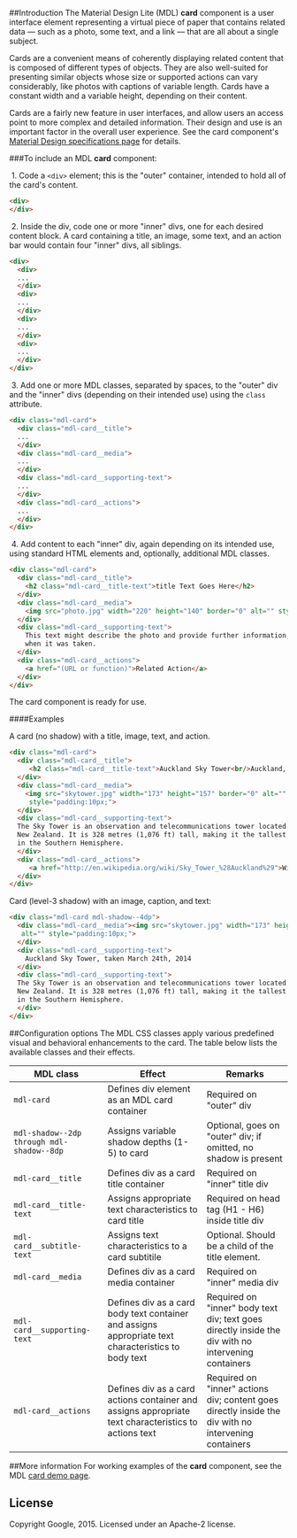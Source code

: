 ##Introduction
The Material Design Lite (MDL) **card** component is a user interface element representing a virtual piece of paper that contains related data &mdash; such as a photo, some text, and a link &mdash; that are all about a single subject.

Cards are a convenient means of coherently displaying related content that is composed of different types of objects. They are also well-suited for presenting similar objects whose size or supported actions can vary considerably, like photos with captions of variable length. Cards have a constant width and a variable height, depending on their content.

Cards are a fairly new feature in user interfaces, and allow users an access point to more complex and detailed information. Their design and use is an important factor in the overall user experience. See the card component's [Material Design specifications page](http://www.google.com/design/spec/components/cards.html) for details.

###To include an MDL **card** component:

&nbsp;1. Code a `<div>` element; this is the "outer" container, intended to hold all of the card's content.
```html
<div>
</div>
```
&nbsp;2. Inside the div, code one or more "inner" divs, one for each desired content block. A card containing a title, an image, some text, and an action bar would contain four "inner" divs, all siblings.
```html
<div>
  <div>
  ...
  </div>
  <div>
  ...
  </div>
  <div>
  ...
  </div>
  <div>
  ...
  </div>
</div>
```
&nbsp;3. Add one or more MDL classes, separated by spaces, to the "outer" div and the "inner" divs (depending on their intended use) using the `class` attribute.
```html
<div class="mdl-card">
  <div class="mdl-card__title">
  ...
  </div>
  <div class="mdl-card__media">
  ...
  </div>
  <div class="mdl-card__supporting-text">
  ...
  </div>
  <div class="mdl-card__actions">
  ...
  </div>
</div>
```
&nbsp;4. Add content to each "inner" div, again depending on its intended use, using standard HTML elements and, optionally, additional MDL classes.
```html
<div class="mdl-card">
  <div class="mdl-card__title">
    <h2 class="mdl-card__title-text">title Text Goes Here</h2>
  </div>
  <div class="mdl-card__media">
    <img src="photo.jpg" width="220" height="140" border="0" alt="" style="padding:20px;">
  </div>
  <div class="mdl-card__supporting-text">
    This text might describe the photo and provide further information, such as where and
    when it was taken.
  </div>
  <div class="mdl-card__actions">
    <a href="(URL or function)">Related Action</a>
  </div>
</div>
```

The card component is ready for use.

####Examples

A card (no shadow) with a title, image, text, and action.

```html
<div class="mdl-card">
  <div class="mdl-card__title">
     <h2 class="mdl-card__title-text">Auckland Sky Tower<br/>Auckland, New Zealand</h2>
  </div>
  <div class="mdl-card__media">
    <img src="skytower.jpg" width="173" height="157" border="0" alt=""
     style="padding:10px;">
  </div>
  <div class="mdl-card__supporting-text">
  The Sky Tower is an observation and telecommunications tower located in Auckland,
  New Zealand. It is 328 metres (1,076 ft) tall, making it the tallest man-made structure
  in the Southern Hemisphere.
  </div>
  <div class="mdl-card__actions">
     <a href="http://en.wikipedia.org/wiki/Sky_Tower_%28Auckland%29">Wikipedia entry</a>
  </div>
</div>
```

Card (level-3 shadow) with an image, caption, and text:

```html
<div class="mdl-card mdl-shadow--4dp">
  <div class="mdl-card__media"><img src="skytower.jpg" width="173" height="157" border="0"
   alt="" style="padding:10px;">
  </div>
  <div class="mdl-card__supporting-text">
    Auckland Sky Tower, taken March 24th, 2014
  </div>
  <div class="mdl-card__supporting-text">
  The Sky Tower is an observation and telecommunications tower located in Auckland,
  New Zealand. It is 328 metres (1,076 ft) tall, making it the tallest man-made structure
  in the Southern Hemisphere.
  </div>
</div>
```

##Configuration options
The MDL CSS classes apply various predefined visual and behavioral enhancements to the card. The table below lists the available classes and their effects.

| MDL class | Effect | Remarks |
|-----------|--------|---------|
| `mdl-card` | Defines div element as an MDL card container | Required on "outer" div |
| `mdl-shadow--2dp through mdl-shadow--8dp` | Assigns variable shadow depths (1-5) to card | Optional, goes on "outer" div; if omitted, no shadow is present |
| `mdl-card__title` | Defines div as a card title container | Required on "inner" title div |
| `mdl-card__title-text` | Assigns appropriate text characteristics to card title | Required on head tag (H1 - H6) inside title div |
| `mdl-card__subtitle-text` | Assigns text characteristics to a card subtitile | Optional. Should be a child of the title element. |
| `mdl-card__media` | Defines div as a card media container | Required on "inner" media div |
| `mdl-card__supporting-text` | Defines div as a card body text container and assigns appropriate text characteristics to body text | Required on "inner" body text div; text goes directly inside the div with no intervening containers |
| `mdl-card__actions` | Defines div as a card actions container and assigns appropriate text characteristics to actions text | Required on "inner" actions div; content goes directly inside the div with no intervening containers |

##More information
For working examples of the **card** component, see the MDL [card demo page](https://github.com/MikeMitterer/dart-material-design-lite/tree/mdl/example/card).

## License

Copyright Google, 2015. Licensed under an Apache-2 license.
